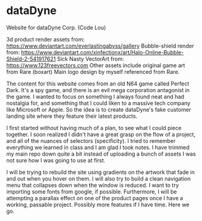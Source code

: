 # dataDyne
Website for dataDyne Corp. (Code Lou)

3d product render assets from: https://www.deviantart.com/everlastingabyss/gallery
Bubble-shield render from: https://www.deviantart.com/xinfectionx/art/Halo-Online-Bubble-Shield-2-541917621
Sick Nasty VectorArt from: https://www.123freevectors.com
Other assets include original game art from Rare (boxart)
Main logo design by myself referenced from Rare. 


The content for this website comes from an old N64 game called Perfect Dark. It's a spy game, and there is an evil mega corporation antagonist in the game. I wanted to focus on something I always found neat and had nostalgia for, and something that I could liken to a massive tech company like Microsoft or Apple. So the idea is to create dataDyne's fake customer landing site where they feature their latest products. 

I first started without having much of a plan, to see what I could piece together. I soon realized I didn't have a great grasp on the flow of a project, and all of the nuances of selectors (specificity). I tried to remember everything we learned in class and I am glad I took notes. I have trimmed my main repo down quite a bit instead of uploading a bunch of assets I was not sure how I was going to use at first.

I will be trying to rebuild the site using gradients on the artwork that fade in and out when you hover on them. I will also try to build a clean navigation menu that collapses down when the window is reduced. I want to try importing some fonts from google, if possible. Furthermore, I will be attempting a parallax effect on one of the product pages once I have a working, passable project. Possibly more features if I have time. Here we go. 
